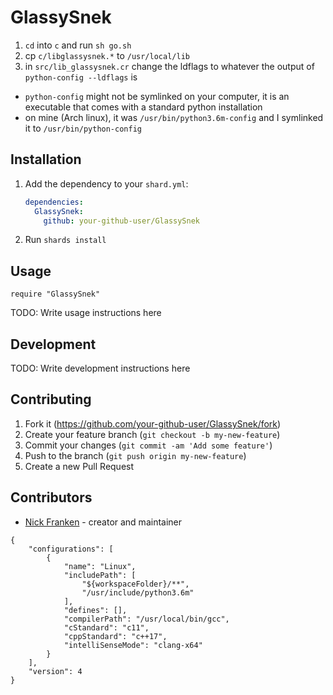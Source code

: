 # GlassySnek

1. `cd` into `c` and run `sh go.sh`
2. cp `c/libglassysnek.*` to `/usr/local/lib`
3. in `src/lib_glassysnek.cr` change the ldflags to whatever the output of `python-config --ldflags` is
  * `python-config` might not be symlinked on your computer, it is an executable that comes with a standard python installation
  * on mine (Arch linux), it was `/usr/bin/python3.6m-config` and I symlinked it to `/usr/bin/python-config`


## Installation

1. Add the dependency to your `shard.yml`:

   ```yaml
   dependencies:
     GlassySnek:
       github: your-github-user/GlassySnek
   ```

2. Run `shards install`

## Usage

```crystal
require "GlassySnek"
```

TODO: Write usage instructions here

## Development

TODO: Write development instructions here

## Contributing

1. Fork it (<https://github.com/your-github-user/GlassySnek/fork>)
2. Create your feature branch (`git checkout -b my-new-feature`)
3. Commit your changes (`git commit -am 'Add some feature'`)
4. Push to the branch (`git push origin my-new-feature`)
5. Create a new Pull Request

## Contributors

- [Nick Franken](https://github.com/your-github-user) - creator and maintainer

```
{
    "configurations": [
        {
            "name": "Linux",
            "includePath": [
                "${workspaceFolder}/**",
                "/usr/include/python3.6m"
            ],
            "defines": [],
            "compilerPath": "/usr/local/bin/gcc",
            "cStandard": "c11",
            "cppStandard": "c++17",
            "intelliSenseMode": "clang-x64"
        }
    ],
    "version": 4
}
```